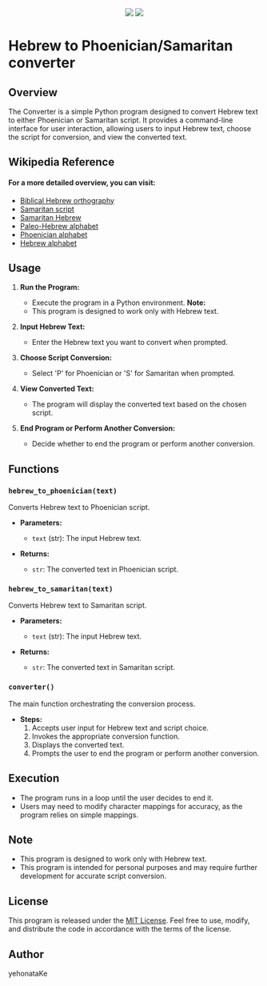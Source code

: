 <div align="center">
  <img src="https://img.shields.io/badge/language-Python-%233776AB.svg?logo=python">
  <img src="https://custom-icon-badges.demolab.com/github/license/denvercoder1/custom-icon-badges?logo=law">
</div>

# Hebrew to Phoenician/Samaritan converter
## Overview

The Converter is a simple Python program designed to convert Hebrew text to either Phoenician or Samaritan script. It provides a command-line interface for user interaction, allowing users to input Hebrew text, choose the script for conversion, and view the converted text.

## Wikipedia Reference

#### For a more detailed overview, you can visit: 
   - [Biblical Hebrew orthography](https://en.wikipedia.org/wiki/Biblical_Hebrew_orthography)
   - [Samaritan script](https://en.wikipedia.org/wiki/Samaritan_script)
   - [Samaritan Hebrew](https://en.wikipedia.org/wiki/Samaritan_Hebrew)
   - [Paleo-Hebrew alphabet](https://en.wikipedia.org/wiki/Paleo-Hebrew_alphabet)
   - [Phoenician alphabet](https://en.wikipedia.org/wiki/Phoenician_alphabet)
   - [Hebrew alphabet](https://en.wikipedia.org/wiki/Hebrew_alphabet)

## Usage

1. **Run the Program:**
   - Execute the program in a Python environment.
   **Note:**
   - This program is designed to work only with Hebrew text.

2. **Input Hebrew Text:**
   - Enter the Hebrew text you want to convert when prompted.

3. **Choose Script Conversion:**
   - Select 'P' for Phoenician or 'S' for Samaritan when prompted.

4. **View Converted Text:**
   - The program will display the converted text based on the chosen script.

5. **End Program or Perform Another Conversion:**
   - Decide whether to end the program or perform another conversion.


## Functions

### `hebrew_to_phoenician(text)`

Converts Hebrew text to Phoenician script.

- **Parameters:**
  - `text` (str): The input Hebrew text.

- **Returns:**
  - `str`: The converted text in Phoenician script.

### `hebrew_to_samaritan(text)`

Converts Hebrew text to Samaritan script.

- **Parameters:**
  - `text` (str): The input Hebrew text.

- **Returns:**
  - `str`: The converted text in Samaritan script.

### `converter()`

The main function orchestrating the conversion process.

- **Steps:**
  1. Accepts user input for Hebrew text and script choice.
  2. Invokes the appropriate conversion function.
  3. Displays the converted text.
  4. Prompts the user to end the program or perform another conversion.

## Execution

- The program runs in a loop until the user decides to end it.
- Users may need to modify character mappings for accuracy, as the program relies on simple mappings.

## Note

- This program is designed to work only with Hebrew text.
- This program is intended for personal purposes and may require further development for accurate script conversion.

## License

This program is released under the [MIT License](https://github.com/yehonatanke/AncientHeb_Converter/blob/main/LICENSE). Feel free to use, modify, and distribute the code in accordance with the terms of the license.

## Author

yehonataKe
